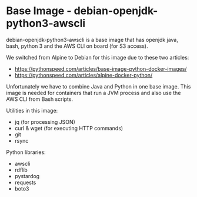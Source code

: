 # Base Image - debian-openjdk-python3-awscli

debian-openjdk-python3-awscli is a base image that has openjdk java, bash, python 3 and the AWS CLI on board (for S3 access).

We switched from Alpine to Debian for this image due to these two articles:
- https://pythonspeed.com/articles/base-image-python-docker-images/
- https://pythonspeed.com/articles/alpine-docker-python/

Unfortunately we have to combine Java and Python in one base image.
This image is needed for containers that run a JVM process and also
use the AWS CLI from Bash scripts.

Utilities in this image:

- jq (for processing JSON)
- curl & wget (for executing HTTP commands)
- git
- rsync

Python libraries:

- awscli
- rdflib
- pystardog
- requests
- boto3
